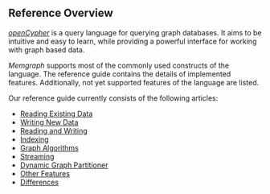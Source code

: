 ## Reference Overview

[*openCypher*](http://www.opencypher.org/) is a query language for querying
graph databases. It aims to be intuitive and easy to learn, while
providing a powerful interface for working with graph based data.

*Memgraph* supports most of the commonly used constructs of the language. The
reference guide contains the details of implemented features. Additionally,
not yet supported features of the language are listed.

Our reference guide currently consists of the following articles:

  * [Reading Existing Data](reading_existing_data.md)
  * [Writing New Data](writing_new_data.md)
  * [Reading and Writing](reading_and_writing.md)
  * [Indexing](indexing.md)
  * [Graph Algorithms](graph_algorithms.md)
  * [Streaming](streaming.md)
  * [Dynamic Graph Partitioner](dynamic_graph_partitioner.md)
  * [Other Features](other_features.md)
  * [Differences](differences.md)
